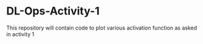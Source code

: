 # DL-Ops-Activity-1
This repository will contain code to plot various activation function as asked in activity 1
